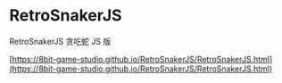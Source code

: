 # RetroSnakerJS

RetroSnakerJS
贪吃蛇 JS 版

[https://8bit-game-studio.github.io/RetroSnakerJS/RetroSnakerJS.html](https://8bit-game-studio.github.io/RetroSnakerJS/RetroSnakerJS.html)
